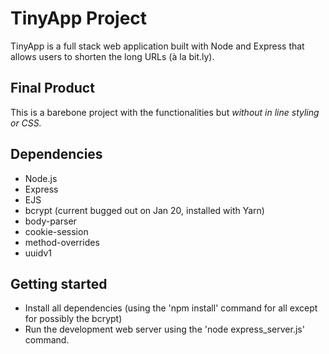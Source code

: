 # TinyApp Project

TinyApp is a full stack web application built with Node and Express that allows users to shorten the long URLs (à la bit.ly).

## Final Product

This is a barebone project with the functionalities but _without in line styling or CSS._

## Dependencies

- Node.js
- Express
- EJS
- bcrypt (current bugged out on Jan 20, installed with Yarn)
- body-parser
- cookie-session
- method-overrides
- uuidv1

## Getting started

- Install all dependencies (using the 'npm install' command for all except for possibly the bcrypt)
- Run the development web server using the 'node express_server.js' command.
